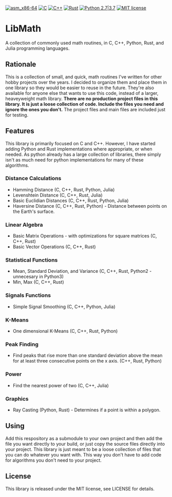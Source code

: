 [![asm_x86-64](https://img.shields.io/badge/asm-x86_64-brightgreen.svg)]() [![C](https://img.shields.io/badge/c-brightgreen.svg)]() [![C++](https://img.shields.io/badge/cpp-brightgreen.svg)]() [![Rust](https://img.shields.io/badge/rust-brightgreen.svg)](https://www.rust-lang.org) [![Python 2.7|3.7](https://img.shields.io/badge/python-2.7%2F3.7-brightgreen.svg)](https://www.python.org/) [![MIT license](http://img.shields.io/badge/license-MIT-brightgreen.svg)](http://opensource.org/licenses/MIT)

# LibMath
A collection of commonly used math routines, in C, C++, Python, Rust, and Julia programming languages.

## Rationale
This is a collection of small, and quick, math routines I've written for other hobby projects over the years. I decided to organize them and place them in one library so they would be easier to reuse in the future. They're also available for anyone else that wants to use this code, instead of a larger, heaveyweight math library. **There are no production project files in this library. It is just a loose collection of code. Include the files you need and ignore the ones you don't.** The project files and main files are included just for testing.

## Features
This library is primarily focused on C and C++. However, I have started adding Python and Rust implementations where appropriate, or when needed. As python already has a large collection of libraries, there simply isn't as much need for python implementations for many of these algorithms.

### Distance Calculations
* Hamming Distance (C, C++, Rust, Python, Julia)
* Levenshtein Distance (C, C++, Rust, Julia)
* Basic Euclidian Distances (C, C++, Rust, Python, Julia)
* Haversine Distance (C, C++, Rust, Python) - Distance between points on the Earth's surface.

### Linear Algebra
* Basic Matrix Operations - with optimizations for square matrices (C, C++, Rust)
* Basic Vector Operations (C, C++, Rust)

### Statistical Functions
* Mean, Standard Deviation, and Variance (C, C++, Rust, Python2 - unnecesary in Python3)
* Min, Max (C, C++, Rust)

### Signals Functions
* Simple Signal Smoothing (C, C++, Python, Julia)

### K-Means
* One dimensional K-Means (C, C++, Rust, Python)

### Peak Finding
* Find peaks that rise more than one standard deviation above the mean for at least three consecutive points on the x axis. (C++, Rust, Python)

### Power
* Find the nearest power of two (C, C++, Julia)

### Graphics
* Ray Casting (Python, Rust) - Determines if a point is within a polygon.

## Using
Add this respository as a submodule to your own project and then add the file you want directly to your build, or just copy the source files directly into your project. This library is just meant to be a loose collection of files that you can do whatever you want with. This way you don't have to add code for algorithms you don't need to your project.

## License
This library is released under the MIT license, see LICENSE for details.
